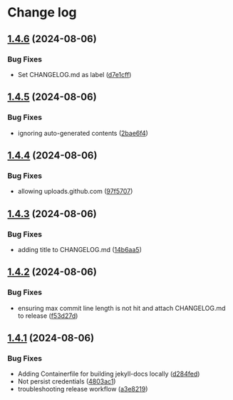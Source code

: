 # Change log

## [1.4.6](https://github.com/sscheib/ansible-role-file_deployment/compare/v1.4.5...v1.4.6) (2024-08-06)


### Bug Fixes

* Set CHANGELOG.md as label ([d7e1cff](https://github.com/sscheib/ansible-role-file_deployment/commit/d7e1cff0e3712813fdc5d6822c7437bdef80fb8e))

## [1.4.5](https://github.com/sscheib/ansible-role-file_deployment/compare/v1.4.4...v1.4.5) (2024-08-06)


### Bug Fixes

* ignoring auto-generated contents ([2bae6f4](https://github.com/sscheib/ansible-role-file_deployment/commit/2bae6f46bb4f34292bd3a738e5f797c3911cdb6b))

## [1.4.4](https://github.com/sscheib/ansible-role-file_deployment/compare/v1.4.3...v1.4.4) (2024-08-06)


### Bug Fixes

* allowing uploads.github.com ([97f5707](https://github.com/sscheib/ansible-role-file_deployment/commit/97f57074df16fd44190cab997969cdfc708bc109))

## [1.4.3](https://github.com/sscheib/ansible-role-file_deployment/compare/v1.4.2...v1.4.3) (2024-08-06)


### Bug Fixes

* adding title to CHANGELOG.md ([14b6aa5](https://github.com/sscheib/ansible-role-file_deployment/commit/14b6aa578b22ae23f3920019e915ad96e6906373))

## [1.4.2](https://github.com/sscheib/ansible-role-file_deployment/compare/v1.4.1...v1.4.2) (2024-08-06)


### Bug Fixes

* ensuring max commit line length is not hit and attach CHANGELOG.md to release ([f53d27d](https://github.com/sscheib/ansible-role-file_deployment/commit/f53d27d5ad85f0e97d3c9ef119949b7e52bc23b5))

## [1.4.1](https://github.com/sscheib/ansible-role-file_deployment/compare/v1.4.0...v1.4.1) (2024-08-06)


### Bug Fixes

* Adding Containerfile for building jekyll-docs locally ([d284fed](https://github.com/sscheib/ansible-role-file_deployment/commit/d284fed41de9a3487db06453e10502236965b3a3))
* Not persist credentials ([4803ac1](https://github.com/sscheib/ansible-role-file_deployment/commit/4803ac19f0048ec15ae3395055accf96777358e9))
* troubleshooting release workflow ([a3e8219](https://github.com/sscheib/ansible-role-file_deployment/commit/a3e8219e85ce88999290ca63f1d55f9eafda0ac6))
